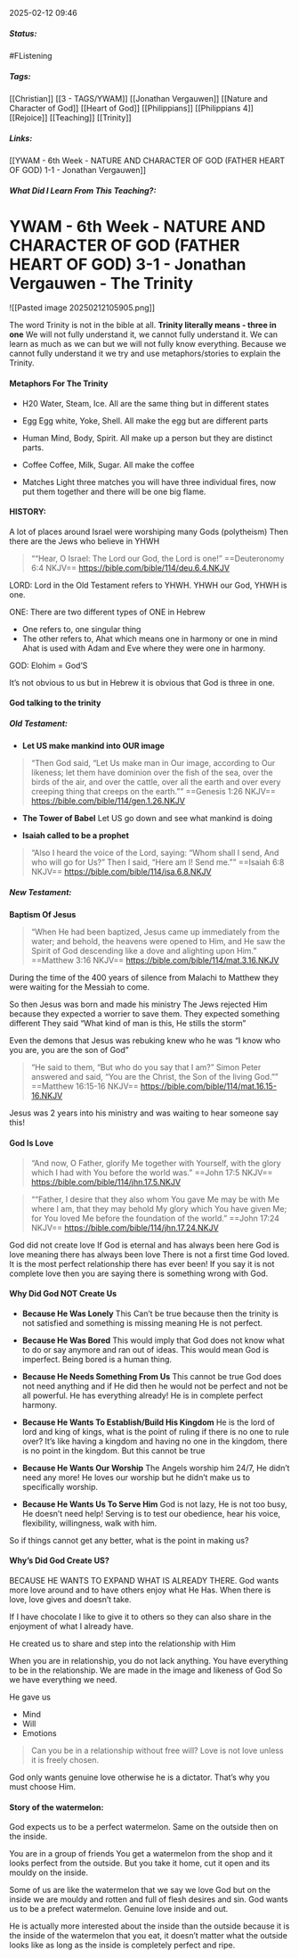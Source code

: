2025-02-12 09:46

##### Status: 
#FListening 

##### Tags: 
[[Christian]] [[3 - TAGS/YWAM]] [[Jonathan Vergauwen]] [[Nature and Character of God]] [[Heart of God]] [[Philippians]] [[Philippians 4]] [[Rejoice]] [[Teaching]] [[Trinity]] 

##### Links:
[[YWAM - 6th Week -  NATURE AND CHARACTER OF GOD (FATHER HEART OF GOD) 1-1 - Jonathan Vergauwen]]

##### What Did I Learn From This Teaching?:


# YWAM - 6th Week - NATURE AND CHARACTER OF GOD (FATHER HEART OF GOD) 3-1 - Jonathan Vergauwen - The Trinity

![[Pasted image 20250212105905.png]]

The word Trinity is not in the bible at all.
**Trinity literally means - three in one**
We will not fully understand it, we cannot fully understand it.
We can learn as much as we can but we will not fully know everything.
Because we cannot fully understand it we try and use metaphors/stories to explain the Trinity.
#### Metaphors For The Trinity
- H20
Water, Steam, Ice. All are the same thing but in different states

- Egg
Egg white, Yoke, Shell. All make the egg but are different parts

- Human
Mind, Body, Spirit. All make up a person but they are distinct parts.

- Coffee
Coffee, Milk, Sugar. All make the coffee

- Matches
Light three matches you will have three individual fires, now put them together and there will be one big flame.
#### HISTORY:

A lot of places around Israel were worshiping many Gods (polytheism)
Then there are the Jews who believe in YHWH

> ““Hear, O Israel: The Lord our God, the Lord is one!”
‭‭==Deuteronomy‬ ‭6‬:‭4‬ ‭NKJV‬‬==
https://bible.com/bible/114/deu.6.4.NKJV

LORD:
Lord in the Old Testament refers to YHWH.
YHWH our God, YHWH is one.

ONE:
There are two different types of ONE in Hebrew
- One refers to, one singular thing
- The other refers to, Ahat which means one in harmony or one in mind
Ahat is used with Adam and Eve where they were one in harmony.

GOD:
Elohim = God’S

It’s not obvious to us but in Hebrew it is obvious that God is three in one.

#### God talking to the trinity
##### Old Testament:
- **Let US make mankind into OUR image**
> “Then God said, “Let Us make man in Our image, according to Our likeness; let them have dominion over the fish of the sea, over the birds of the air, and over the cattle, over all the earth and over every creeping thing that creeps on the earth.””
‭‭==Genesis‬ ‭1‬:‭26‬ ‭NKJV‬‬==
https://bible.com/bible/114/gen.1.26.NKJV

- **The Tower of Babel**
Let US go down and see what mankind is doing

- **Isaiah called to be a prophet**
> “Also I heard the voice of the Lord, saying: “Whom shall I send, And who will go for Us?” Then I said, “Here am I! Send me.””
‭‭==Isaiah‬ ‭6‬:‭8‬ ‭NKJV‬‬==
https://bible.com/bible/114/isa.6.8.NKJV

##### New Testament:
**Baptism Of Jesus**
> “When He had been baptized, Jesus came up immediately from the water; and behold, the heavens were opened to Him, and He saw the Spirit of God descending like a dove and alighting upon Him.”
‭‭==Matthew‬ ‭3‬:‭16‬ ‭NKJV‬‬==
https://bible.com/bible/114/mat.3.16.NKJV


During the time of the 400 years of silence from Malachi to Matthew they were waiting for the Messiah to come.

So then Jesus was born and made his ministry
The Jews rejected Him because they expected a worrier to save them.
They expected something different
They said “What kind of man is this, He stills the storm”

Even the demons that Jesus was rebuking knew who he was “I know who you are, you are the son of God”


> “He said to them, “But who do you say that I am?” 
Simon Peter answered and said, “You are the Christ, the Son of the living God.””
‭‭==Matthew‬ ‭16‬:‭15‬-‭16‬ ‭NKJV‬‬==
https://bible.com/bible/114/mat.16.15-16.NKJV

Jesus was 2 years into his ministry and was waiting to hear someone say this!

#### God Is Love

> “And now, O Father, glorify Me together with Yourself, with the glory which I had with You before the world was.”
‭‭==John‬ ‭17‬:‭5‬ ‭NKJV‬‬==
https://bible.com/bible/114/jhn.17.5.NKJV

> ““Father, I desire that they also whom You gave Me may be with Me where I am, that they may behold My glory which You have given Me; for You loved Me before the foundation of the world.”
‭‭==John‬ ‭17‬:‭24‬ ‭NKJV‬‬==
https://bible.com/bible/114/jhn.17.24.NKJV

God did not create love
If God is eternal and has always been here
God is love meaning there has always been love
There is not a first time God loved.
It is the most perfect relationship there has ever been!
If you say it is not complete love then you are saying there is something wrong with God.

#### Why Did God NOT Create Us
- **Because He Was Lonely**
This Can’t be true because then the trinity is not satisfied and something is missing meaning He is not perfect.

- **Because He Was Bored**
This would imply that God does not know what to do or say anymore and ran out of ideas.
This would mean God is imperfect.
Being bored is a human thing.

- **Because He Needs Something From Us**
This cannot be true God does not need anything and if He did then he would not be perfect and not be all powerful.
He has everything already!
He is in complete perfect harmony.

- **Because He Wants To Establish/Build His Kingdom**
He is the lord of lord and king of kings, what is the point of ruling if there is no one to rule over?
It’s like having a kingdom and having no one in the kingdom, there is no point in the kingdom.
But this cannot be true 

- **Because He Wants Our Worship**
The Angels worship him 24/7, He didn’t need any more!
He loves our worship but he didn’t make us to specifically worship.

- **Because He Wants Us To Serve Him**
God is not lazy, He is not too busy, He doesn’t need help!
Serving is to test our obedience, hear his voice, flexibility, willingness, walk with him.

So if things cannot get any better, what is the point in making us?


#### Why’s Did God Create US?

BECAUSE HE WANTS TO EXPAND WHAT IS ALREADY THERE.
God wants more love around and to have others enjoy what He Has.
When there is love, love gives and doesn’t take.

If I have chocolate I like to give it to others so they can also share in the enjoyment of what I already have.

He created us to share and step into the relationship with Him

When you are in relationship, you do not lack anything. You have everything to be in the relationship.
We are made in the image and likeness of God
So we have everything we need.

He gave us
- Mind
- Will
- Emotions

> Can you be in a relationship without free will?
 Love is not love unless it is freely chosen.

God only wants genuine love otherwise he is a dictator.
That’s why you must choose Him.

#### Story of the watermelon:
God expects us to be a perfect watermelon.
Same on the outside then on the inside.

You are in a group of friends
You get a watermelon from the shop and it looks perfect from the outside.
But you take it home, cut it open and its mouldy on the inside.

Some of us are like the watermelon that we say we love God but on the inside we are mouldy and rotten and full of flesh desires and sin.
God wants us to be a prefect watermelon.
Genuine love inside and out.

He is actually more interested about the inside than the outside because it is the inside of the watermelon that you eat, it doesn’t matter what the outside looks like as long as the inside is completely perfect and ripe.


